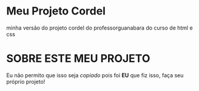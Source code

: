 <h1>Meu Projeto Cordel</h1>
 <p>minha versão do projeto cordel do professorguanabara do curso de html e css</p>

<h1>SOBRE ESTE MEU PROJETO</h1>
<p>Eu não permito que isso seja <em>copiado</em> pois foi <strong>EU</strong> que fiz isso, faça seu próprio projeto!</p>
